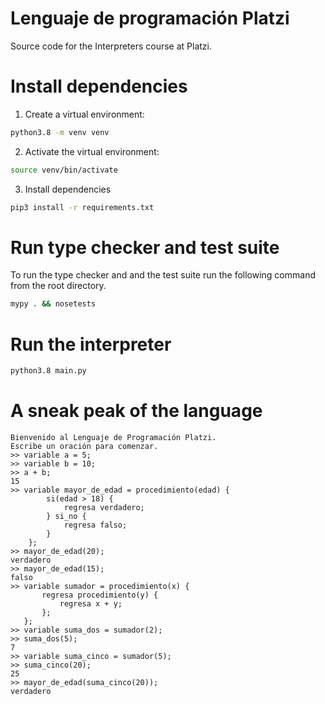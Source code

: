 # Lenguaje de programación Platzi

Source code for the Interpreters course at Platzi.

# Install dependencies

1. Create a virtual environment:
```bash
python3.8 -m venv venv
```

2. Activate the virtual environment:
```bash
source venv/bin/activate
```

3. Install dependencies
```bash
pip3 install -r requirements.txt
```

# Run type checker and test suite

To run the type checker and and the test suite run the following command from
the root directory.

```bash
mypy . && nosetests
```

# Run the interpreter
```bash
python3.8 main.py
```

# A sneak peak of the language
```
Bienvenido al Lenguaje de Programación Platzi.
Escribe un oración para comenzar.
>> variable a = 5;
>> variable b = 10;
>> a + b;
15
>> variable mayor_de_edad = procedimiento(edad) { 
        si(edad > 18) { 
            regresa verdadero;
        } si_no {
            regresa falso;
        }
    };
>> mayor_de_edad(20);
verdadero
>> mayor_de_edad(15);
falso
>> variable sumador = procedimiento(x) {
       regresa procedimiento(y) {
           regresa x + y;
       };
   };
>> variable suma_dos = sumador(2);
>> suma_dos(5);
7
>> variable suma_cinco = sumador(5);
>> suma_cinco(20);
25
>> mayor_de_edad(suma_cinco(20));
verdadero
```
